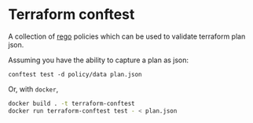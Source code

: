 # Terraform conftest
A collection of [rego](https://www.openpolicyagent.org/docs/latest/policy-language/) policies which can be used to validate terraform plan json.

Assuming you have the ability to capture a plan as json:

`conftest test -d policy/data plan.json`

Or, with `docker`,

``` sh
docker build . -t terraform-conftest
docker run terraform-conftest test - < plan.json
```
